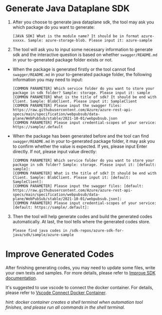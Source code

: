 # Generate Java Dataplane SDK

1. After you choose to generate java dataplane sdk, the tool may ask you which package do you want to generate:
    ```shell
    [JAVA SDK] What is the module name? It should be in format azure-xxxxx. Sample: azure-storage-blob. Please input it: azure-sample
    ```

2. The tool will ask you to input some necessary information to generate sdk and the interactive question is based on whether `swagger/README.md` in your to-generated package folder exists or not.

- When the package is generated firstly or the tool cannot find `swagger/README.md` in your to-generated package folder, the following information you may need to input:
  ```shell
  [COMMON PARAMETER] Which service folder do you want to store your package in sdk folder? Sample: storage. Please input it: sample
  [COMMON PARAMETER] What is the title of sdk? It should be end with Client. Sample: BlobClient. Please input it: SampleClient
  [COMMON PARAMETER] Please input the swagger files: https://raw.githubusercontent.com/Azure/azure-rest-api-specs/main/specification/webpubsub/data-plane/WebPubSub/stable/2021-10-01/webpubsub.json
  [COMMON PARAMETER] Please input credential-scopes of your service: https://sample/.default
  ```

- When the package has been generated before and the tool can find `swagger/README.md` in your to-generated package folder, it may ask you to confirm whether the value is expected. If yes, please input Enter directly. If not, please input value directly:
  ```shell
  [COMMON PARAMETER] Which service folder do you want to store your package in sdk folder? Sample: storage. Please input it: [default: sample]:
  [COMMON PARAMETER] What is the title of sdk? It should be end with Client. Sample: BlobClient. Please input it: [default: SampleClient]:
  [COMMON PARAMETER] Please input the swagger files: [default: https://raw.githubusercontent.com/Azure/azure-rest-api-specs/main/specification/webpubsub/data-plane/WebPubSub/stable/2021-10-01/webpubsub.json]:
  [COMMON PARAMETER] Please input credential-scopes of your service: [default: https://sample/.default]:
  ```

3. Then the tool will help generate codes and build the generated codes automatically. At last, the tool tells where the generated codes store.
    ```shell
    Please find java codes in /sdk-repos/azure-sdk-for-java/sdk/sample/azure-sample
    ```

# Improve Generated Codes

After finishing generating codes, you may need to update some files, write your own tests and samples. For more details, please refer to [Improve SDK documentation](https://github.com/Azure/azure-sdk-for-java/wiki/Protocol-Methods-Quickstart-with-AutoRest#improve-sdk-documentation).

It's suggested to use vscode to connect the docker container. For details, please refer to [Vscode Connect Docker Container](./vscode-connect-docker-container.md).

*hint: docker container creates a shell terminal when automation tool finishes, and please run all commands in the shell terminal.*
   
